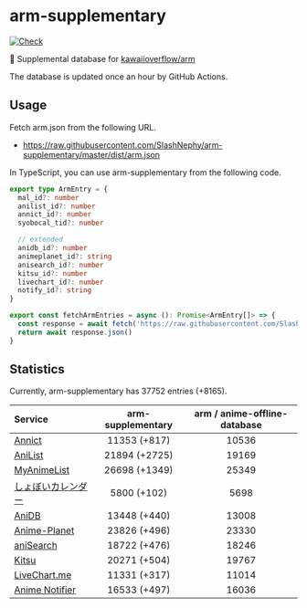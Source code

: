 # arm-supplementary

[![Check](https://github.com/SlashNephy/arm-supplementary/actions/workflows/check-node.yml/badge.svg)](https://github.com/SlashNephy/arm-supplementary/actions/workflows/check-node.yml)

💊 Supplemental database for [kawaiioverflow/arm](https://github.com/kawaiioverflow/arm)

The database is updated once an hour by GitHub Actions.

## Usage

Fetch arm.json from the following URL.

- https://raw.githubusercontent.com/SlashNephy/arm-supplementary/master/dist/arm.json

In TypeScript, you can use arm-supplementary from the following code.

```TypeScript
export type ArmEntry = {
  mal_id?: number
  anilist_id?: number
  annict_id?: number
  syobocal_tid?: number

  // extended
  anidb_id?: number
  animeplanet_id?: string
  anisearch_id?: number
  kitsu_id?: number
  livechart_id?: number
  notify_id?: string
}

export const fetchArmEntries = async (): Promise<ArmEntry[]> => {
  const response = await fetch('https://raw.githubusercontent.com/SlashNephy/arm-supplementary/master/dist/arm.json')
  return await response.json()
}
```

## Statistics

Currently, arm-supplementary has 37752 entries (+8165).

| Service                                     | arm-supplementary | arm / anime-offline-database |
| :------------------------------------------ | :---------------: | :--------------------------: |
| [Annict](https://annict.com)                |   11353 (+817)    |            10536             |
| [AniList](https://anilist.co)               |   21894 (+2725)   |            19169             |
| [MyAnimeList](https://myanimelist.net)      |   26698 (+1349)   |            25349             |
| [しょぼいカレンダー](https://cal.syoboi.jp) |    5800 (+102)    |             5698             |
| [AniDB](https://anidb.net)                  |   13448 (+440)    |            13008             |
| [Anime-Planet](https://anime-planet.com)    |   23826 (+496)    |            23330             |
| [aniSearch](https://anisearch.com)          |   18722 (+476)    |            18246             |
| [Kitsu](https://kitsu.io)                   |   20271 (+504)    |            19767             |
| [LiveChart.me](https://livechart.me)        |   11331 (+317)    |            11014             |
| [Anime Notifier](https://notify.moe)        |   16533 (+497)    |            16036             |
